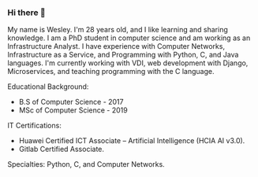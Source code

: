 ### Hi there 👋

My name is Wesley. I'm 28 years old, and I like learning and sharing knowledge. I am a PhD student in computer science and am working as an Infrastructure Analyst. I have experience with Computer Networks, Infrastructure as a Service, and Programming with Python, C, and Java languages. I'm currently working with VDI, web development with Django, Microservices, and teaching programming with the C language.

Educational Background:
- B.S of Computer Science - 2017
- MSc of Computer Science - 2019

IT Certifications:
- Huawei Certified ICT Associate – Artificial Intelligence (HCIA AI v3.0).
- Gitlab Certified Associate.

Specialties: Python, C, and Computer Networks.

<!--
**wesleysouza/wesleysouza** is a ✨ _special_ ✨ repository because its `README.md` (this file) appears on your GitHub profile.

Here are some ideas to get you started:

- 🔭 I’m currently working on ...
- 🌱 I’m currently learning ...
- 👯 I’m looking to collaborate on ...
- 🤔 I’m looking for help with ...
- 💬 Ask me about ...
- 📫 How to reach me: ...
- 😄 Pronouns: ...
- ⚡ Fun fact: ...
-->
